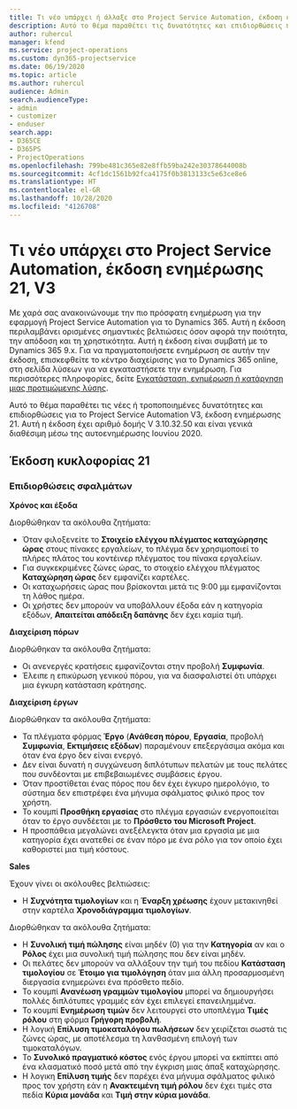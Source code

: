 ```yaml
---
title: Τι νέο υπάρχει ή άλλαξε στο Project Service Automation, έκδοση ενημέρωσης 21, V3
description: Αυτό το θέμα παραθέτει τις δυνατότητες και επιδιορθώσεις που είναι διαθέσιμες στο Project Service Automation, έκδοση ενημέρωσης 21, V3.
author: ruhercul
manager: kfend
ms.service: project-operations
ms.custom: dyn365-projectservice
ms.date: 06/19/2020
ms.topic: article
ms.author: ruhercul
audience: Admin
search.audienceType:
- admin
- customizer
- enduser
search.app:
- D365CE
- D365PS
- ProjectOperations
ms.openlocfilehash: 799be481c365e82e8ffb59ba242e30378644008b
ms.sourcegitcommit: 4cf1dc1561b92fca4175f0b3813133c5e63ce8e6
ms.translationtype: HT
ms.contentlocale: el-GR
ms.lasthandoff: 10/28/2020
ms.locfileid: "4126708"
---
```

# <a name="project-service-automation-update-release-21-v3"></a>Τι νέο υπάρχει στο Project Service Automation, έκδοση ενημέρωσης 21, V3

Με χαρά σας ανακοινώνουμε την πιο πρόσφατη ενημέρωση για την εφαρμογή Project Service Automation για το Dynamics 365. Αυτή η έκδοση περιλαμβάνει ορισμένες σημαντικές βελτιώσεις όσον αφορά την ποιότητα, την απόδοση και τη χρηστικότητα. Αυτή η έκδοση είναι συμβατή με το Dynamics 365 9.x. Για να πραγματοποιήσετε ενημέρωση σε αυτήν την έκδοση, επισκεφθείτε το κέντρο διαχείρισης για το Dynamics 365 online, στη σελίδα λύσεων για να εγκαταστήσετε την ενημέρωση. Για περισσότερες πληροφορίες, δείτε [Εγκατάσταση, ενημέρωση ή κατάργηση μιας προτιμώμενης λύσης](https://docs.microsoft.com/power-platform/admin/install-remove-preferred-solution).

Αυτό το θέμα παραθέτει τις νέες ή τροποποιημένες δυνατότητες και επιδιορθώσεις για το Project Service Automation V3, έκδοση ενημέρωσης 21. Αυτή η έκδοση έχει αριθμό δομής V 3.10.32.50 και είναι γενικά διαθέσιμη μέσω της αυτοενημέρωσης Ιουνίου 2020.

## <a name="update-release-21"></a>Έκδοση κυκλοφορίας 21

### <a name="bug-fixes"></a>Επιδιορθώσεις σφαλμάτων

**Χρόνος και έξοδα**

Διορθώθηκαν τα ακόλουθα ζητήματα:

- Όταν φιλοξενείτε το **Στοιχείο ελέγχου πλέγματος καταχώρησης ώρας** στους πίνακες εργαλείων, το πλέγμα δεν χρησιμοποιεί το πλήρες πλάτος του κοντέινερ πλέγματος του πίνακα εργαλείων.
- Για συγκεκριμένες ζώνες ώρας, το στοιχείο ελέγχου πλέγματος **Καταχώρηση ώρας** δεν εμφανίζει καρτέλες.
- Οι καταχωρήσεις ώρας που βρίσκονται μετά τις 9:00 μμ εμφανίζονται τη λάθος ημέρα.
- Οι χρήστες δεν μπορούν να υποβάλλουν έξοδα εάν η κατηγορία εξόδων, **Απαιτείται απόδειξη δαπάνης** δεν έχει καμία τιμή.

**Διαχείριση πόρων**

Διορθώθηκαν τα ακόλουθα ζητήματα:

- Οι ανενεργές κρατήσεις εμφανίζονται στην προβολή **Συμφωνία**.
- Έλειπε η επικύρωση γενικού πόρου, για να διασφαλιστεί ότι υπάρχει μια έγκυρη κατάσταση κράτησης.

**Διαχείριση έργων**

Διορθώθηκαν τα ακόλουθα ζητήματα:

- Τα πλέγματα φόρμας **Έργο** (**Ανάθεση πόρου**, **Εργασία**, προβολή **Συμφωνία**, **Εκτιμήσεις εξόδων**) παραμένουν επεξεργάσιμα ακόμα και όταν ένα έργο δεν είναι ενεργό.
- Δεν είναι δυνατή η συγχώνευση διπλότυπων πελατών με τους πελάτες που συνδέονται με επιβεβαιωμένες συμβάσεις έργου.
- Όταν προστίθεται ένας πόρος που δεν έχει έγκυρο ημερολόγιο, το σύστημα δεν επιστρέφει ένα μήνυμα σφάλματος φιλικό προς τον χρήστη.
- Το κουμπί **Προσθήκη εργασίας** στο πλέγμα εργασιών ενεργοποιείται όταν το έργο συνδέεται με το **Πρόσθετο του Microsoft Project**.
- Η προσπάθεια μεγαλώνει ανεξέλεγκτα όταν μια εργασία με μια κατηγορία έχει ανατεθεί σε έναν πόρο με ένα ρόλο για τον οποίο έχει καθοριστεί μια τιμή κόστους.

**Sales**

Έχουν γίνει οι ακόλουθες βελτιώσεις:

- Η **Συχνότητα τιμολογίων** και η **Έναρξη χρέωσης** έχουν μετακινηθεί στην καρτέλα **Χρονοδιάγραμμα τιμολογίων**.

Διορθώθηκαν τα ακόλουθα ζητήματα:

- Η **Συνολική τιμή πώλησης** είναι μηδέν (0) για την **Κατηγορία** αν και ο **Ρόλος** έχει μια συνολική τιμή πώλησης που δεν είναι μηδέν.
- Οι πελάτες δεν μπορούν να αλλάξουν την τιμή του πεδίου **Κατάσταση τιμολογίου** σε **Έτοιμο για τιμολόγηση** όταν μια άλλη προσαρμοσμένη διεργασία ενημερώνει ένα πρόσθετο πεδίο.
- Το κουμπί **Ανανέωση γραμμών τιμολογίου** μπορεί να δημιουργήσει πολλές διπλότυπες γραμμές εάν έχει επιλεγεί επανειλημμένα.
- Το κουμπί **Ενημέρωση τιμών** δεν λειτουργεί στο υποπλέγμα **Τιμές ρόλου** στη φόρμα **Γρήγορη προβολή**.
- Η λογική **Επίλυση τιμοκαταλόγου πωλήσεων** δεν χειρίζεται σωστά τις ζώνες ώρας, με αποτέλεσμα τη λανθασμένη επιλογή των τιμοκαταλόγων.
- Το **Συνολικό πραγματικό κόστος** ενός έργου μπορεί να εκπίπτει από ένα κλασματικό ποσό μετά από την έγκριση μιας άπαξ καταχώρησης.
- Η λογικη **Επίλυση τιμής** δεν παρέχει ένα μήνυμα σφάλματος φιλικό προς τον χρήστη εάν η **Ανακτειμένη τιμή ρόλου** δεν έχει τιμές στα πεδία **Κύρια μονάδα** και **Τιμή στην κύρια μονάδα**.
